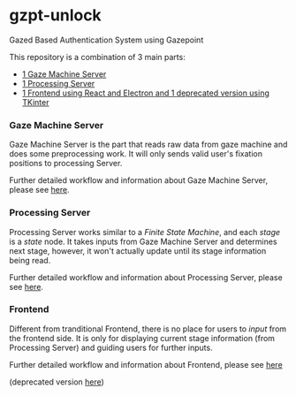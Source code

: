# gzpt-unlock
Gazed Based Authentication System using Gazepoint

This repository is a combination of 3 main parts:
* [1 Gaze Machine Server](#gaze-machine-server)
* [1 Processing Server](#processing-server)
* [1 Frontend using React and Electron and 1 deprecated version using TKinter](#frontend)

### Gaze Machine Server
Gaze Machine Server is the part that reads raw data from gaze machine and does some preprocessing work. It will only sends valid user's fixation positions to processing Server.

Further detailed workflow and information about Gaze Machine Server, please see [here](https://github.com/bryan-hz/gzpt-unlock/tree/master/gzserver).

### Processing Server
Processing Server works similar to a _Finite State Machine_, and each _stage_ is a _state_ node. It takes inputs from Gaze Machine Server and determines next stage, however, it won't actually update until its stage information being read.

Further detailed workflow and information about Processing Server, please see [here](https://github.com/bryan-hz/gzpt-unlock/tree/master/processor).

### Frontend
Different from tranditional Frontend, there is no place for users to _input_ from the frontend side. It is only for displaying current stage information (from Processing Server) and guiding users for further inputs.

Further detailed workflow and information about Frontend, please see [here](https://github.com/bryan-hz/gzpt-unlock/tree/master/ui2.0)

(deprecated version [here](https://github.com/bryan-hz/gzpt-unlock/tree/master/ui))
